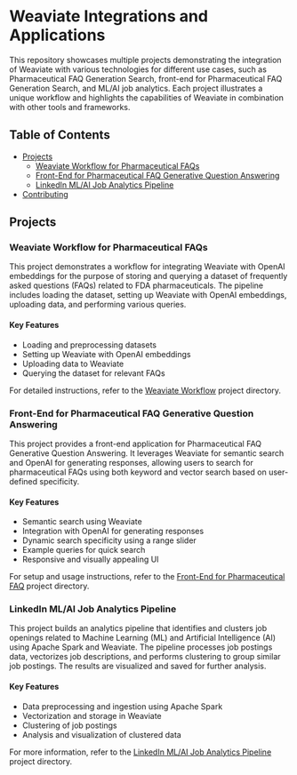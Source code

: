# Weaviate Integrations and Applications

This repository showcases multiple projects demonstrating the integration of Weaviate with various technologies for different use cases, such as Pharmaceutical FAQ Generation Search, front-end for Pharmaceutical FAQ Generation Search, and ML/AI job analytics. Each project illustrates a unique workflow and highlights the capabilities of Weaviate in combination with other tools and frameworks.

## Table of Contents

- [Projects](#projects)
  - [Weaviate Workflow for Pharmaceutical FAQs](#weaviate-workflow-for-pharmaceutical-faqs)
  - [Front-End for Pharmaceutical FAQ Generative Question Answering](#front-end-for-pharmaceutical-faq-generative-question-answering)
  - [LinkedIn ML/AI Job Analytics Pipeline](#linkedin-mlai-job-analytics-pipeline)
- [Contributing](#contributing)

## Projects

### Weaviate Workflow for Pharmaceutical FAQs

This project demonstrates a workflow for integrating Weaviate with OpenAI embeddings for the purpose of storing and querying a dataset of frequently asked questions (FAQs) related to FDA pharmaceuticals. The pipeline includes loading the dataset, setting up Weaviate with OpenAI embeddings, uploading data, and performing various queries.

#### Key Features

- Loading and preprocessing datasets
- Setting up Weaviate with OpenAI embeddings
- Uploading data to Weaviate
- Querying the dataset for relevant FAQs

For detailed instructions, refer to the [Weaviate Workflow](./weaviate-workflow/README.md) project directory.

### Front-End for Pharmaceutical FAQ Generative Question Answering

This project provides a front-end application for Pharmaceutical FAQ Generative Question Answering. It leverages Weaviate for semantic search and OpenAI for generating responses, allowing users to search for pharmaceutical FAQs using both keyword and vector search based on user-defined specificity.

#### Key Features

- Semantic search using Weaviate
- Integration with OpenAI for generating responses
- Dynamic search specificity using a range slider
- Example queries for quick search
- Responsive and visually appealing UI

For setup and usage instructions, refer to the [Front-End for Pharmaceutical FAQ](./pharma_front_end/README.md) project directory.

### LinkedIn ML/AI Job Analytics Pipeline

This project builds an analytics pipeline that identifies and clusters job openings related to Machine Learning (ML) and Artificial Intelligence (AI) using Apache Spark and Weaviate. The pipeline processes job postings data, vectorizes job descriptions, and performs clustering to group similar job postings. The results are visualized and saved for further analysis.

#### Key Features

- Data preprocessing and ingestion using Apache Spark
- Vectorization and storage in Weaviate
- Clustering of job postings
- Analysis and visualization of clustered data

For more information, refer to the [LinkedIn ML/AI Job Analytics Pipeline](./job_analytics_pipeline/README.md) project directory.
